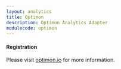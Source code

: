 ```yaml
---
layout: analytics
title: Optimon
description: Optimon Analytics Adapter
modulecode: optimon
---
```


#### Registration

Please visit [optimon.io](https://optimon.io/?utm_source=prebid-org&utm_medium=analytics-adapters-list) for more information.

